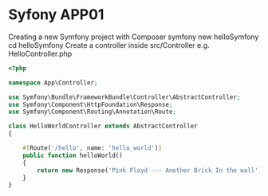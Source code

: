 # Syfony APP01

Creating a new Symfony project with Composer
symfony new helloSymfony
cd helloSymfony
Create a controller inside src/Controller e.g. HelloController.php
```php
<?php

namespace App\Controller;

use Symfony\Bundle\FrameworkBundle\Controller\AbstractController;
use Symfony\Component\HttpFoundation\Response;
use Symfony\Component\Routing\Annotation\Route;

class HelloWorldController extends AbstractController
{

    #[Route('/hello', name: 'hello_world')]
    public function helloWorld()
    {
        return new Response('Pink Floyd --- Another Brick In the wall');
    }
}

````